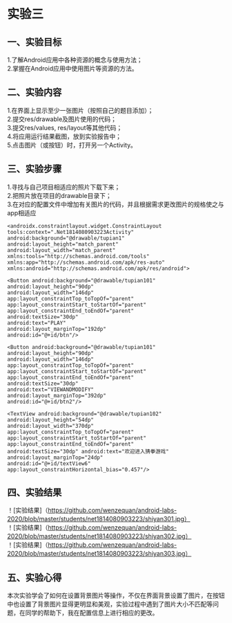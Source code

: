 # 实验三

## 一、实验目标

 1.了解Android应用中各种资源的概念与使用方法；  
 2.掌握在Android应用中使用图片等资源的方法。

## 二、实验内容 
1.在界面上显示至少一张图片（按照自己的题目添加）；  
2.提交res/drawable及图片使用的代码；  
3.提交res/values, res/layout等其他代码；  
4.将应用运行结果截图，放到实验报告中；  
5.点击图片（或按钮）时，打开另一个Activity。

## 三、实验步骤  
1.寻找与自己项目相适应的照片下载下来；  
2.把照片放在项目的drawable目录下；    
3.在对应的配置文件中增加有关图片的代码，并且根据需求更改图片的规格使之与app相适应  
```   
<androidx.constraintlayout.widget.ConstraintLayout tools:context=".Net1814080903223Activity"   
android:background="@drawable/tupian1"   
android:layout_height="match_parent"   
android:layout_width="match_parent"   
xmlns:tools="http://schemas.android.com/tools"   
xmlns:app="http://schemas.android.com/apk/res-auto"   
xmlns:android="http://schemas.android.com/apk/res/android">  

<Button android:background="@drawable/tupian101"   
android:layout_height="90dp"   
android:layout_width="146dp"   
app:layout_constraintTop_toTopOf="parent"   
app:layout_constraintStart_toStartOf="parent"   
app:layout_constraintEnd_toEndOf="parent"   
android:textSize="30dp"   
android:text="PLAY"  
android:layout_marginTop="192dp"   
android:id="@+id/btn"/>  

<Button android:background="@drawable/tupian101"   
android:layout_height="90dp"   
android:layout_width="146dp"   
app:layout_constraintTop_toTopOf="parent"   
app:layout_constraintStart_toStartOf="parent"   
app:layout_constraintEnd_toEndOf="parent"   
android:textSize="30dp"   
android:text="VIEWANDMODIFY"   
android:layout_marginTop="392dp"   
android:id="@+id/btn2"/>  

<TextView android:background="@drawable/tupian102"   
android:layout_height="54dp"   
android:layout_width="370dp"   
app:layout_constraintTop_toTopOf="parent"   
app:layout_constraintStart_toStartOf="parent"   
app:layout_constraintEnd_toEndOf="parent"   
android:textSize="30dp" android:text="欢迎进入猜拳游戏"   
android:layout_marginTop="24dp"   
android:id="@+id/textView6"   
app:layout_constraintHorizontal_bias="0.457"/>  
```   
## 四、实验结果
！[实验结果]（https://github.com/wenzequan/android-labs-2020/blob/master/students/net1814080903223/shiyan301.jpg）  
！[实验结果]（https://github.com/wenzequan/android-labs-2020/blob/master/students/net1814080903223/shiyan302.jpg）  
！[实验结果]（https://github.com/wenzequan/android-labs-2020/blob/master/students/net1814080903223/shiyan303.jpg）
## 五、实验心得
本次实验学会了如何在设置背景图片等操作，不仅在界面背景设置了图片，在按钮中也设置了背景图片显得更明显和美观，实验过程中遇到了图片大小不匹配等问题，在同学的帮助下，我在配置信息上进行相应的更改。
